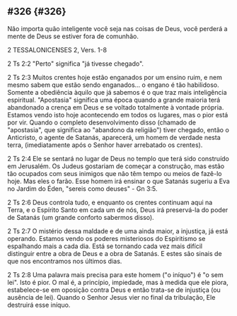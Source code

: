 ## #326 {#326}

Não importa quão inteligente você seja nas coisas de Deus, você perderá a mente de Deus se estiver fora de comunhão.

2 TESSALONICENSES 2, Vers. 1-8

2 Ts 2:2 &quot;Perto&quot; significa &quot;já tivesse chegado&quot;.

2 Ts 2:3 Muitos crentes hoje estão enganados por um ensino ruim, e nem mesmo sabem que estão sendo enganados... o engano é tão habilidoso. Somente a obediência àquilo que já sabemos é o que traz mais inteligência espiritual. &quot;Apostasia&quot; significa uma época quando a grande maioria terá abandonado a crença em Deus e se voltado totalmente à vontade própria. Estamos vendo isto hoje acontecendo em todos os lugares, mas o pior está por vir. Quando o completo desenvolvimento disso (chamado de &quot;apostasia&quot;, que significa ao &quot;abandono da religião&quot;) tiver chegado, então o Anticristo, o agente de Satanás, aparecerá, um homem de verdade nesta terra, (imediatamente após o Senhor haver arrebatado os crentes).

2 Ts 2:4 Ele se sentará no lugar de Deus no templo que terá sido construído em Jerusalém. Os Judeus gostariam de começar a construção, mas estão tão ocupados com seus inimigos que não têm tempo ou meios de fazê-lo hoje. Mas eles o farão. Esse homem irá ensinar o que Satanás sugeriu a Eva no Jardim do Éden, &quot;sereis como deuses&quot; - Gn 3:5.

2 Ts 2:6 Deus controla tudo, e enquanto os crentes continuam aqui na Terra, e o Espírito Santo em cada um de nós, Deus irá preservá-la do poder de Satanás (um grande conforto sabermos disso).

2 Ts 2:7 O mistério dessa maldade e de uma ainda maior, a injustiça, já está operando. Estamos vendo os poderes misteriosos do Espiritismo se espalhando mais a cada dia. Está se tornando cada vez mais difícil distinguir entre a obra de Deus e a obra de Satanás. E estes são sinais de que nos encontramos nos últimos dias.

2 Ts 2:8 Uma palavra mais precisa para este homem (&quot;o iníquo&quot;) é &quot;o sem lei&quot;. Isto é pior. O mal é, a princípio, impiedade, mas à medida que ele piora, estabelece-se em oposição contra Deus e então trata-se de injustiça (ou ausência de lei). Quando o Senhor Jesus vier no final da tribulação, Ele destruirá esse iníquo.